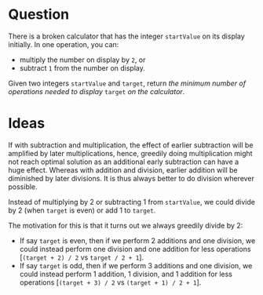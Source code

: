 # Question

There is a broken calculator that has the integer `startValue` on its display initially. In one operation, you can:

- multiply the number on display by `2`, or
- subtract `1` from the number on display.

Given two integers `startValue` and `target`, return *the minimum number of operations needed to display* `target` *on the calculator*.

# Ideas

If with subtraction and multiplication, the effect of earlier subtraction will be amplified by later multiplications, hence, greedily doing multiplication might not reach optimal solution as an additional early subtraction can have a huge effect.
Whereas with addition and division, earlier addition will be diminished by later divisions. It is thus always better to do division wherever possible.

Instead of multiplying by 2 or subtracting 1 from `startValue`, we could divide by 2 (when `target` is even) or add 1 to `target`.

The motivation for this is that it turns out we always greedily divide by 2:

- If say `target` is even, then if we perform 2 additions and one division, we could instead perform one division and one addition for less operations [`(target + 2) / 2` vs `target / 2 + 1`].
- If say `target` is odd, then if we perform 3 additions and one division, we could instead perform 1 addition, 1 division, and 1 addition for less operations [`(target + 3) / 2` vs `(target + 1) / 2 + 1`].